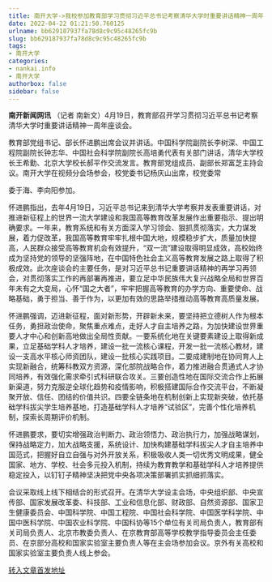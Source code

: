 ```yaml
---
title: 南开大学->我校参加教育部学习贯彻习近平总书记考察清华大学时重要讲话精神一周年座谈会 | nankai.info
date: 2022-04-22 01:21:50.760125
urlname: bb629187937fa78d8c9c95c48265fc9b
slug: bb629187937fa78d8c9c95c48265fc9b
tags: 
- 南开大学
categories:
- nankai.info
- 南开大学
authorbox: false
sidebar: false
---
```

**南开新闻网讯** （记者 南新文）4月19日，教育部召开学习贯彻习近平总书记考察清华大学时重要讲话精神一周年座谈会。

教育部党组书记、部长怀进鹏出席会议并讲话。中国科学院副院长李树深、中国工程院副院长钟志华、中国社会科学院副院长高培勇代表有关部门讲话，清华大学校长王希勤、北京大学校长郝平作交流发言。教育部党组成员、副部长郑富芝主持会议。南开大学在视频分会场参会，校党委书记杨庆山出席，校党委常
<!--more-->
委于海、李向阳参加。

怀进鹏指出，去年4月19日，习近平总书记来到清华大学考察并发表重要讲话，对推进新征程上的世界一流大学建设和我国高等教育改革发展作出重要指示、提出明确要求。一年来，教育系统和有关方面深入学习领会、狠抓贯彻落实，大力谋发展，着力促改革，我国高等教育牢牢扎根中国大地，规模稳步扩大，质量加快提高，人民群众接受高等教育机会有效提升，“双一流”建设取得明显成效，高校始终成为坚持党的领导的坚强阵地，在中国特色社会主义高等教育发展之路上取得了积极成效。此次座谈会的主要任务，是对习近平总书记重要讲话精神的再学习再领会，对贯彻落实工作的再部署再推进，要立足中华民族伟大复兴战略全局和世界百年未有之大变局，心怀“国之大者”，牢牢把握高等教育的办学方向、重要使命、战略基础，勇于担当、善于作为，以更加有效的思路举措推动高等教育高质量发展。

怀进鹏强调，迈进新征程，面对新形势，开辟新未来，要坚持把立德树人作为根本任务，勇担政治使命，聚焦重点难点，走好人才自主培养之路，为加快建设世界重要人才中心和创新高地做出全局性贡献。一要系统化地在关键要素建设上取得新成果，立足基础学科人才培养，建设一批一流核心课程，开发一批一流核心教材，建设一支高水平核心师资团队，建设一批核心实践项目。二要成建制地在协同育人上实现新融合，统筹科教双方资源，深化部院战略合作，着力推进融合贯通式人才协同培养，有效强化需求牵引式科研联合攻关。三要创造性地在国际交流合作上拓展新渠道，努力克服逆全球化趋势和疫情影响，积极搭建国际合作交流平台，不断凝聚开放、信任、团结的价值共识。四要全链条地在机制创新上实现新突破，依托基础学科拔尖学生培养基地，打造基础学科人才培养“试验区”，完善个性化培养机制，探索长周期评价机制。

怀进鹏要求，要切实增强政治判断力、政治领悟力、政治执行力，加强战略谋划，保持战略定力，加大战略支援，系统设计、加快构建基础学科拔尖人才自主培养中国范式，把握好自立自强与对外开放关系，积极吸收人类一切优秀文明成果，健全国家、地方、学校、社会多元投入机制，持续为教育教学和基础学科人才培养提供稳定投入，以钉钉子精神坚决把党中央各项决策部署抓实抓细抓落实。

会议采取线上线下相结合的形式召开。在清华大学设主会场，中央组织部、中央宣传部、国家发展改革委、科技部、工业和信息化部、财政部、自然资源部、国家卫生健康委员会、中国科学院、中国工程院、中国社会科学院、中国医学科学院、中国中医科学院、中国农业科学院、中国科协等15个单位有关司局负责人，教育部有关司局负责人、北京市教委负责人、在京教育部高等学校教学指导委员会主任委员、在京部分高校和国家实验室主要负责人等在主会场参加会议。京外有关高校和国家实验室主要负责人线上参会。



[转入文章首发地址](http://news.nankai.edu.cn/ywsd/system/2022/04/20/030050983.shtml)
